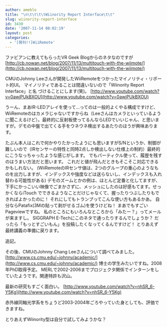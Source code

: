 ```yaml
---
author: ameblo
title: "\n\t\t\t\tWiinority Report Interface\t\t"
slug: wiinority-report-interface
id: 3430
date: '2007-11-14 08:02:19'
layout: post
categories:
  - '[発刊!!]WiiRemote'
---
```


ファビアンに教えてもらったVR Geek Blogからのネタなのですが [http://cb.nowan.net/blog/2007/11/13/multitouch-with-the-wiimote/](http://cb.nowan.net/blog/2007/11/13/multitouch-with-the-wiimote/)

CMUのJohnny Leeさんが開発したWiiRemoteをつかったマイノリティ・リポート的UI。 マイノリティであることは間違いないので「Wiinority Report Interface」と名 づけることにします(笑)。 [http://www.youtube.com/watch?v=0awjPUkBXOU](http://www.youtube.com/watch?v=0awjPUkBXOU)

うーん、まあIR-LEDアレイを使って…ってのは一般的よくやる構成ですけど、WiiRemoteのはカメラじゃないですからね（Leeさんはカメラといっているように聞こえるけど）。最終的に反射板使ってるんならLEDでいいじゃん、と思いますが。デモの中盤で出てくる手をウネウネ検出するあたりのほうが興味あります。

たぶん本人はこれで何かやりたかったようにも思いますがS/Nというか、制御が難しいので（IRセンサーの特性と同時2点しか検出しない仕様上の制約）最終的にこうなっちゃったような感じがします。 でもパーティクル使って、履歴を残すのはうまい方法だと思います。 これだと値が飛んだときもそこそこ対応できるかもしれない。 (WiiRemoteのIRセンサ値は、2つのグループの重心のようなものを出力しますが、インデックスや強度などは送らないし、インデックスも入れ替わる可能性がある) デモのズームとかの例は、ほとんど定番と化してますが、下手にかっこいい映像でごまかさずに、メッシュにしたのは好感もてます。せっかくならiTouch でできるようなことだけじゃなくて、握ったりつぶしたりもできればよかったのに！ それにしてもトランプってこんな使い方もあるかあ。 自分ならPatafix(3Mの貼って剥がせるゴム)を使うけどね！ まあでもすごいPageviewですね。 私のところにもいろんなところから「みたー？」ってメールが来ますし。 SIGGRAPH E-Techにこのネタで通ったりするんでしょうか？ だったら「もっとすごいもん」を投稿したくなってくるんですけど！ とりあえず最終講義の準備に戻ります。

追記。

その後、CMUのJohnny Chang Leeさんについて調べてみました。 [http://www.cs.cmu.edu/~johnny/academic/](http://www.cs.cmu.edu/~johnny/academic/) 博士の学生みたいですね。2008年PhD取得予定。 MERLで2002-2006までプロジェクタ関係でインターンをしていたようです。関連特許も沢山。

最新の研究もすごく面白い。 [http://www.youtube.com/watch?v=nhSR_6-Y5Kg](http://www.youtube.com/watch?v=nhSR_6-Y5Kg)

赤外線同軸光学系をちょうど2003-2004年ごろやっていた身としても、評価できますね。

とりあえずWiinority型は自分で試してみようかな？